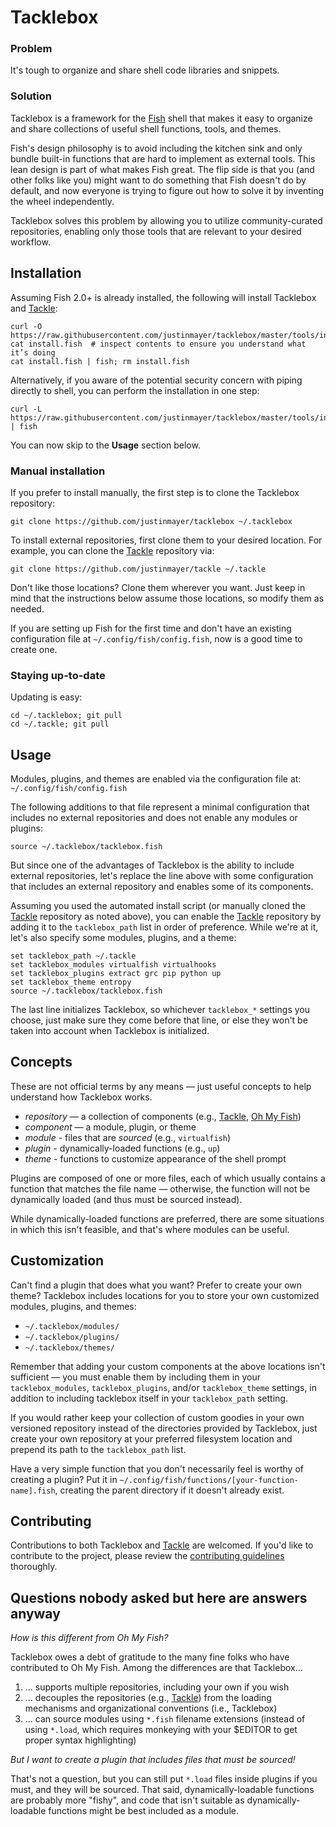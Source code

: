 # Tacklebox

### Problem

It's tough to organize and share shell code libraries and snippets.

### Solution

Tacklebox is a framework for the [Fish][] shell that makes it easy to organize and share collections of useful shell functions, tools, and themes.

Fish's design philosophy is to avoid including the kitchen sink and only bundle built-in functions that are hard to implement as external tools. This lean design is part of what makes Fish great. The flip side is that you (and other folks like you) might want to do something that Fish doesn't do by default, and now everyone is trying to figure out how to solve it by inventing the wheel independently.

Tacklebox solves this problem by allowing you to utilize community-curated repositories, enabling only those tools that are relevant to your desired workflow.

## Installation

Assuming Fish 2.0+ is already installed, the following will install Tacklebox and [Tackle][]:

    curl -O https://raw.githubusercontent.com/justinmayer/tacklebox/master/tools/install.fish
    cat install.fish  # inspect contents to ensure you understand what it’s doing
    cat install.fish | fish; rm install.fish

Alternatively, if you aware of the potential security concern with piping directly to shell, you can perform the installation in one step:

    curl -L https://raw.githubusercontent.com/justinmayer/tacklebox/master/tools/install.fish | fish

You can now skip to the **Usage** section below.

### Manual installation

If you prefer to install manually, the first step is to clone the Tacklebox repository:

    git clone https://github.com/justinmayer/tacklebox ~/.tacklebox

To install external repositories, first clone them to your desired location. For example, you can clone the [Tackle][] repository via:

    git clone https://github.com/justinmayer/tackle ~/.tackle

Don't like those locations? Clone them wherever you want. Just keep in mind that the instructions below assume those locations, so modify them as needed.

If you are setting up Fish for the first time and don't have an existing configuration file at `~/.config/fish/config.fish`, now is a good time to create one.

### Staying up-to-date

Updating is easy:

    cd ~/.tacklebox; git pull
    cd ~/.tackle; git pull

## Usage

Modules, plugins, and themes are enabled via the configuration file at: `~/.config/fish/config.fish`

The following additions to that file represent a minimal configuration that includes no external repositories and does not enable any modules or plugins:

    source ~/.tacklebox/tacklebox.fish

But since one of the advantages of Tacklebox is the ability to include external repositories, let's replace the line above with some configuration that includes an external repository and enables some of its components.

Assuming you used the automated install script (or manually cloned the [Tackle][] repository as noted above), you can enable the [Tackle][] repository by adding it to the `tacklebox_path` list in order of preference. While we're at it, let's also specify some modules, plugins, and a theme:

    set tacklebox_path ~/.tackle
    set tacklebox_modules virtualfish virtualhooks
    set tacklebox_plugins extract grc pip python up
    set tacklebox_theme entropy
    source ~/.tacklebox/tacklebox.fish

The last line initializes Tacklebox, so whichever `tacklebox_*` settings you choose, just make sure they come before that line, or else they won't be taken into account when Tacklebox is initialized.

## Concepts

These are not official terms by any means — just useful concepts to help understand how Tacklebox works.

* *repository* — a collection of components (e.g., [Tackle][], [Oh My Fish][])
* *component* — a module, plugin, or theme
* *module* - files that are *sourced* (e.g., `virtualfish`)
* *plugin* - dynamically-loaded functions (e.g., `up`)
* *theme* - functions to customize appearance of the shell prompt

Plugins are composed of one or more files, each of which usually contains a function that matches the file name — otherwise, the function will not be dynamically loaded (and thus must be sourced instead).

While dynamically-loaded functions are preferred, there are some situations in which this isn't feasible, and that's where modules can be useful.

## Customization

Can't find a plugin that does what you want? Prefer to create your own theme? Tacklebox includes locations for you to store your own customized modules, plugins, and themes:

* `~/.tacklebox/modules/`
* `~/.tacklebox/plugins/`
* `~/.tacklebox/themes/`

Remember that adding your custom components at the above locations isn't sufficient — you must enable them by including them in your `tacklebox_modules`, `tacklebox_plugins`, and/or `tacklebox_theme` settings, in addition to including tacklebox itself in your `tacklebox_path` setting.

If you would rather keep your collection of custom goodies in your own versioned repository instead of the directories provided by Tacklebox, just create your own repository at your preferred filesystem location and prepend its path to the `tacklebox_path` list.

Have a very simple function that you don't necessarily feel is worthy of creating a plugin? Put it in `~/.config/fish/functions/[your-function-name].fish`, creating the parent directory if it doesn't already exist.

## Contributing

Contributions to both Tacklebox and [Tackle][] are welcomed. If you'd like to contribute to the project, please review the [contributing guidelines][] thoroughly.

## Questions nobody asked but here are answers anyway

_How is this different from Oh My Fish?_

Tacklebox owes a debt of gratitude to the many fine folks who have contributed to Oh My Fish. Among the differences are that Tacklebox…

1. … supports multiple repositories, including your own if you wish
1. … decouples the repositories (e.g., [Tackle][]) from the loading mechanisms and organizational conventions (i.e., Tacklebox)
1. … can source modules using `*.fish` filename extensions (instead of using `*.load`, which requires monkeying with your $EDITOR to get proper syntax highlighting)

_But I want to create a plugin that includes files that must be sourced!_

That's not a question, but you can still put `*.load` files inside plugins if you must, and they will be sourced. That said, dynamically-loadable functions are probably more "fishy", and code that isn't suitable as dynamically-loadable functions might be best included as a module.

[Fish]: http://fishshell.com/
[contributing guidelines]: https://github.com/justinmayer/tacklebox/blob/master/Contributing.md
[Tackle]: https://github.com/justinmayer/tackle
[Oh My Fish]: https://github.com/bpinto/oh-my-fish
